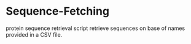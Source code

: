# Sequence-Fetching
protein sequence retrieval script retrieve sequences on base of names provided in a CSV file. 
